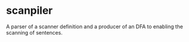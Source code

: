 # scanpiler
A parser of a scanner definition and a producer of an DFA to enabling the scanning of sentences.
